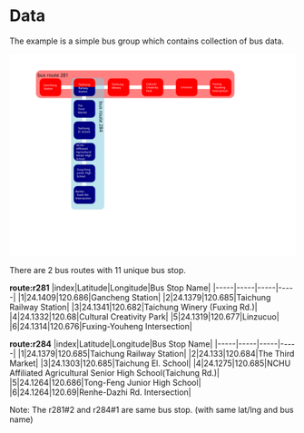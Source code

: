 # Data

The example is a simple bus group which contains collection of bus data.

![routes image](graph.svg)

There are 2 bus routes with 11 unique bus stop.

**route:r281**
|index|Latitude|Longitude|Bus Stop Name|
|-----|-----|-----|-----|
|1|24.1409|120.686|Gancheng Station|
|2|24.1379|120.685|Taichung Railway Station|
|3|24.1341|120.682|Taichung Winery (Fuxing Rd.)|
|4|24.1332|120.68|Cultural Creativity Park|
|5|24.1319|120.677|Linzucuo|
|6|24.1314|120.676|Fuxing-Youheng Intersection|

**route:r284**
|index|Latitude|Longitude|Bus Stop Name|
|-----|-----|-----|-----|
|1|24.1379|120.685|Taichung Railway Station|
|2|24.133|120.684|The Third Market|
|3|24.1303|120.685|Taichung  El. School|
|4|24.1275|120.685|NCHU Affiliated Agricultural Senior High School(Taichung Rd.)|
|5|24.1264|120.686|Tong-Feng Junior High School|
|6|24.1264|120.69|Renhe-Dazhi Rd. Intersection|

Note: The r281#2 and r284#1 are same bus stop. (with same lat/lng and bus name)
